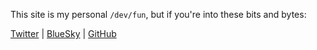 This site is my personal `/dev/fun`, but if you're into these bits and bytes:

[Twitter](https://x.com/clement_poiret1) | [BlueSky](https://bsky.app/profile/int8.tech) | [GitHub](https://github.com/clementpoiret)
